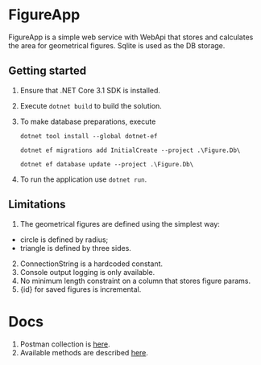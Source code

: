 # FigureApp
FigureApp is a simple web service with WebApi that stores and calculates the area for geometrical figures. Sqlite is used as the DB storage.
## Getting started
1. Ensure that .NET Core 3.1 SDK is installed.
2. Execute `dotnet build` to build the solution.
3. To make database preparations, execute

    `dotnet tool install --global dotnet-ef`
    
    `dotnet ef migrations add InitialCreate --project .\Figure.Db\`
    
    `dotnet ef database update --project .\Figure.Db\`
4. To run the application use `dotnet run`. 

## Limitations

1. The geometrical figures are defined using the simplest way:
- circle is defined by radius;
- triangle is defined by three sides.
2. ConnectionString is a hardcoded constant.
3. Console output logging is only available.
4. No minimum length constraint on a column that stores figure params.
5. {id} for saved figures is incremental.

# Docs
1. Postman collection is [here](Docs/FigureApp.postman_collection.json).
2. Available methods are described [here](Docs/Api.md).
